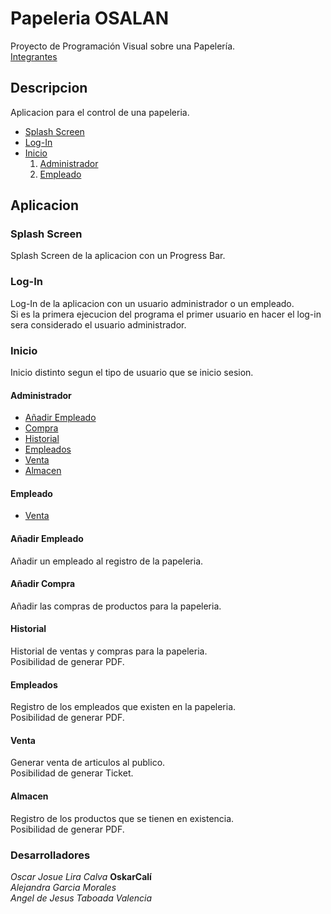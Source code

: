 # Papeleria OSALAN
Proyecto de Programación Visual sobre una Papelería.  
[Integrantes](#desarrolladores)

## Descripcion
Aplicacion para el control de una papeleria.

* [Splash Screen](#splash-screen)
* [Log-In](#log-in)
* [Inicio](#inicio)
	1. [Administrador](#administrador)
	2. [Empleado](#empleado)

## Aplicacion
### Splash Screen
Splash Screen de la aplicacion con un Progress Bar.

### Log-In
Log-In de la aplicacion con un usuario administrador o un empleado.  
Si es la primera ejecucion del programa el primer usuario en hacer el log-in sera considerado el usuario administrador.

### Inicio
Inicio distinto segun el tipo de usuario que se inicio sesion.

#### Administrador
* [Añadir Empleado](#añadir-empleado)
* [Compra](#añadir-compra)
* [Historial](#historial)
* [Empleados](#empleados)
* [Venta](#venta)
* [Almacen](#almacen)

#### Empleado
* [Venta](#venta)

#### Añadir Empleado
Añadir un empleado al registro de la papeleria.  

#### Añadir Compra
Añadir las compras de productos para la papeleria.  

#### Historial
Historial de ventas y compras para la papeleria.  
Posibilidad de generar PDF.

#### Empleados
Registro de los empleados que existen en la papeleria.  
Posibilidad de generar PDF.

#### Venta
Generar venta de articulos al publico.  
Posibilidad de generar Ticket.

#### Almacen
Registro de los productos que se tienen en existencia.  
Posibilidad de generar PDF.


### Desarrolladores
_Oscar Josue Lira Calva_ **OskarCalí**  
_Alejandra Garcia Morales_  
_Angel de Jesus Taboada Valencia_
